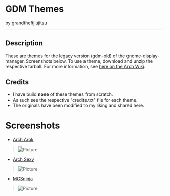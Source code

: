 GDM Themes
==========

by grandtheftjiujitsu

---------------------

## Description
These are themes for the legacy version (gdm-old) of the gnome-display-manager.  Screenshots below.  To use a theme, download and unzip the respective tarball.  For more information, see [here on the Arch Wiki](https://wiki.archlinux.org/index.php/GDM#GDM_legacy).

## Credits
* I have build **none** of these themes from scratch.
* As such see the respective "credits.txt" file for each theme.
* The originals have been modified to my liking and shared here.

# Screenshots
* [Arch Arok](https://github.com/grandtheftjiujitsu/pkgbuild/tree/master/unpackaged/gdm/gdm-archarok.tar.gz)
> ![Picture](https://raw.githubusercontent.com/grandtheftjiujitsu/pkgbuild/master/unpackaged/gdm/screenshot-archarok.png)

* [Arch Sexy](https://github.com/grandtheftjiujitsu/pkgbuild/tree/master/unpackaged/gdm/gdm-archsexy.tar.gz)
> ![Picture](https://raw.githubusercontent.com/grandtheftjiujitsu/pkgbuild/master/unpackaged/gdm/screenshot-archsexy.png)

* [MGSninja](https://github.com/grandtheftjiujitsu/pkgbuild/tree/master/unpackaged/gdm/gdm-mgsninja.tar.gz)
> ![Picture](https://raw.githubusercontent.com/grandtheftjiujitsu/pkgbuild/master/unpackaged/gdm/screenshot-mgsninja.png)
